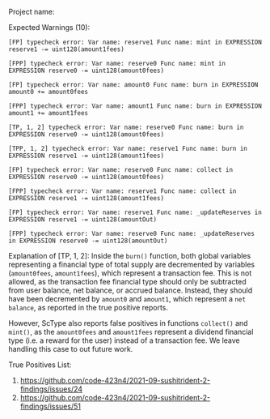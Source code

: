 Project name: 

Expected Warnings (10):

```
[FP] typecheck error: Var name: reserve1 Func name: mint in EXPRESSION reserve1 -= uint128(amount1fees)

[FPP] typecheck error: Var name: reserve0 Func name: mint in EXPRESSION reserve0 -= uint128(amount0fees)

[FP] typecheck error: Var name: amount0 Func name: burn in EXPRESSION amount0 += amount0fees

[FPP] typecheck error: Var name: amount1 Func name: burn in EXPRESSION amount1 += amount1fees

[TP, 1, 2] typecheck error: Var name: reserve0 Func name: burn in EXPRESSION reserve0 -= uint128(amount0fees)

[TPP, 1, 2] typecheck error: Var name: reserve1 Func name: burn in EXPRESSION reserve1 -= uint128(amount1fees)

[FP] typecheck error: Var name: reserve0 Func name: collect in EXPRESSION reserve0 -= uint128(amount0fees)

[FPP] typecheck error: Var name: reserve1 Func name: collect in EXPRESSION reserve1 -= uint128(amount1fees)

[FP] typecheck error: Var name: reserve1 Func name: _updateReserves in EXPRESSION reserve1 -= uint128(amountOut)

[FPP] typecheck error: Var name: reserve0 Func name: _updateReserves in EXPRESSION reserve0 -= uint128(amountOut)
```

Explanation of [TP, 1, 2]: Inside the `burn()` function, both global variables representing a financial type of total supply are decremented by variables (`amount0fees`, `amount1fees`), which represent a transaction fee. 
This is not allowed, as the transaction fee financial type should only be subtracted from user balance, net balance, or accrued balance. 
Instead, they should have been decremented by `amount0` and `amount1`, which represent a `net balance`, as reported in the true positive reports.

However, ScType also reports false positives in functions `collect()` and `mint()`, as the `amount0fees` and `amount1fees` represent a dividend financial type (i.e. a reward for the user) instead of a transaction fee. We leave handling this case to out future work.

True Positives List:
1) https://github.com/code-423n4/2021-09-sushitrident-2-findings/issues/24
2) https://github.com/code-423n4/2021-09-sushitrident-2-findings/issues/51

